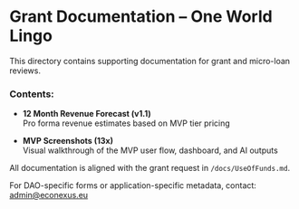 # Grant Documentation – One World Lingo

This directory contains supporting documentation for grant and micro-loan reviews.

### Contents:
- **12 Month Revenue Forecast (v1.1)**  
  Pro forma revenue estimates based on MVP tier pricing

- **MVP Screenshots (13x)**  
  Visual walkthrough of the MVP user flow, dashboard, and AI outputs

All documentation is aligned with the grant request in `/docs/UseOfFunds.md`.

For DAO-specific forms or application-specific metadata, contact: admin@econexus.eu

